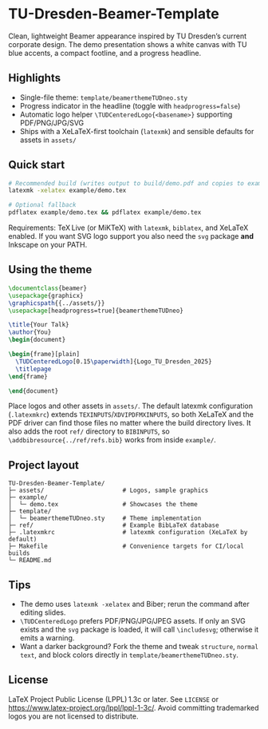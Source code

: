 # TU-Dresden-Beamer-Template

Clean, lightweight Beamer appearance inspired by TU Dresden’s current corporate design. The demo presentation shows a white canvas with TU blue accents, a compact footline, and a progress headline.

## Highlights
- Single-file theme: `template/beamerthemeTUDneo.sty`
- Progress indicator in the headline (toggle with `headprogress=false`)
- Automatic logo helper `\TUDCenteredLogo{<basename>}` supporting PDF/PNG/JPG/SVG
- Ships with a XeLaTeX-first toolchain (`latexmk`) and sensible defaults for assets in `assets/`

## Quick start
```bash
# Recommended build (writes output to build/demo.pdf and copies to example/demo.pdf)
latexmk -xelatex example/demo.tex

# Optional fallback
pdflatex example/demo.tex && pdflatex example/demo.tex
```

Requirements: TeX Live (or MiKTeX) with `latexmk`, `biblatex`, and XeLaTeX enabled. If you want SVG logo support you also need the `svg` package **and** Inkscape on your PATH.

## Using the theme
```tex
\documentclass{beamer}
\usepackage{graphicx}
\graphicspath{{../assets/}}
\usepackage[headprogress=true]{beamerthemeTUDneo}

\title{Your Talk}
\author{You}
\begin{document}

\begin{frame}[plain]
  \TUDCenteredLogo[0.15\paperwidth]{Logo_TU_Dresden_2025}
  \titlepage
\end{frame}

\end{document}
```

Place logos and other assets in `assets/`. The default latexmk configuration (`.latexmkrc`) extends `TEXINPUTS`/`XDVIPDFMXINPUTS`, so both XeLaTeX and the PDF driver can find those files no matter where the build directory lives. It also adds the root `ref/` directory to `BIBINPUTS`, so `\addbibresource{../ref/refs.bib}` works from inside `example/`.

## Project layout
```
TU-Dresden-Beamer-Template/
├─ assets/                      # Logos, sample graphics
├─ example/
│  └─ demo.tex                  # Showcases the theme
├─ template/
│  └─ beamerthemeTUDneo.sty     # Theme implementation
├─ ref/                         # Example BibLaTeX database
├─ .latexmkrc                   # latexmk configuration (XeLaTeX by default)
├─ Makefile                     # Convenience targets for CI/local builds
└─ README.md
```

## Tips
- The demo uses `latexmk -xelatex` and Biber; rerun the command after editing slides.
- `\TUDCenteredLogo` prefers PDF/PNG/JPG/JPEG assets. If only an SVG exists and the `svg` package is loaded, it will call `\includesvg`; otherwise it emits a warning.
- Want a darker background? Fork the theme and tweak `structure`, `normal text`, and block colors directly in `template/beamerthemeTUDneo.sty`.

## License
LaTeX Project Public License (LPPL) 1.3c or later. See `LICENSE` or <https://www.latex-project.org/lppl/lppl-1-3c/>. Avoid committing trademarked logos you are not licensed to distribute.
